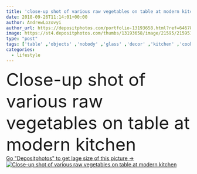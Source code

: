 ```yaml
---
title: 'close-up shot of various raw vegetables on table at modern kitchen'
date: 2018-09-26T11:14:01+00:00
author: AndrewLozovyi
author_url: https://depositphotos.com/portfolio-13193658.html?ref=64678756
image: https://st4.depositphotos.com/thumbs/13193658/image/21595/215951010/api_thumb_450.jpg?forcejpeg=true
type: "post"
tags: ['table' ,'objects' ,'nobody' ,'glass' ,'decor' ,'kitchen' ,'cooking' ,'cuisine' ,'diet' ,'cook' ,'salad' ,'domestic' ,'interior' ,'indoor' ,'tomatoes' ,'vegetables' ,'home' ,'lifestyle' ,'furniture' ,'room' ,'lettuce' ,'eco' ,'property' ,'ingredients' ,'housing' ,'jug' ,'process' ,'place' ,'antioxidant' ,'apartments' ,'mushrooms' ,'leek' ,'tabletop' ,'champignons' ,'unprocessed' ,'detox' ,'furnished' ,'Healthy Eating' ,'orange juice' ,'bell peppers' ,'healthy food' ,'raw food' ,'organic food' ,'clean eating' ]
categories: 
  - lifestyle
---
```

<div aling="center">
            <font size="60"> Close-up shot of various raw vegetables on table at modern kitchen</font>   
</div>
<div>
    <a href='https://depositphotos.com/215951010/stock-photo-close-shot-various-raw-vegetables.html?ref=64678756' target=_blank > Go "Depositphotos" to get lage size of this picture ->
        <img href='https://depositphotos.com/215951010/stock-photo-close-shot-various-raw-vegetables.html?ref=64678756' src='https://st4.depositphotos.com/13193658/21595/i/950/depositphotos_215951010-stock-photo-close-shot-various-raw-vegetables.jpg?forcejpeg=true' alt='Close-up shot of various raw vegetables on table at modern kitchen' >
    </a>
</div>
